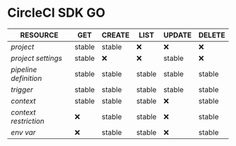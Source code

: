 # CircleCI SDK GO


|RESOURCE | GET | CREATE | LIST | UPDATE | DELETE |
|---------|-----|--------|------|--------|--------|
|_project_|stable|stable|❌|❌|❌|
|_project settings_|stable|❌|❌|stable|❌|
|_pipeline definition_|stable|stable|stable|stable|stable|
|_trigger_|stable|stable|stable|stable|stable|
|_context_|stable|stable|stable|❌|stable|
|_context restriction_|❌|stable|stable|❌|stable|
|_env var_|❌|stable|stable|❌|stable|
